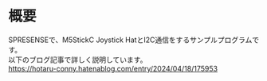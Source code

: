 # 概要  
SPRESENSEで、M5StickC Joystick HatとI2C通信をするサンプルプログラムです。  
以下のブログ記事で詳しく説明しています。  
https://hotaru-conny.hatenablog.com/entry/2024/04/18/175953
